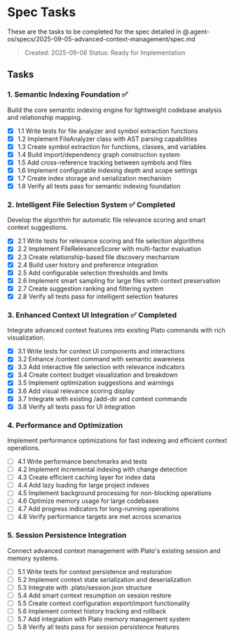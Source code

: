 # Spec Tasks

These are the tasks to be completed for the spec detailed in @.agent-os/specs/2025-09-05-advanced-context-management/spec.md

> Created: 2025-09-06
> Status: Ready for Implementation

## Tasks

### 1. Semantic Indexing Foundation ✅
Build the core semantic indexing engine for lightweight codebase analysis and relationship mapping.

- [x] 1.1 Write tests for file analyzer and symbol extraction functions
- [x] 1.2 Implement FileAnalyzer class with AST parsing capabilities
- [x] 1.3 Create symbol extraction for functions, classes, and variables
- [x] 1.4 Build import/dependency graph construction system
- [x] 1.5 Add cross-reference tracking between symbols and files
- [x] 1.6 Implement configurable indexing depth and scope settings
- [x] 1.7 Create index storage and serialization mechanism
- [x] 1.8 Verify all tests pass for semantic indexing foundation

### 2. Intelligent File Selection System ✅ Completed
Develop the algorithm for automatic file relevance scoring and smart context suggestions.

- [x] 2.1 Write tests for relevance scoring and file selection algorithms
- [x] 2.2 Implement FileRelevanceScorer with multi-factor evaluation
- [x] 2.3 Create relationship-based file discovery mechanism
- [x] 2.4 Build user history and preference integration
- [x] 2.5 Add configurable selection thresholds and limits
- [x] 2.6 Implement smart sampling for large files with context preservation
- [x] 2.7 Create suggestion ranking and filtering system
- [x] 2.8 Verify all tests pass for intelligent selection features

### 3. Enhanced Context UI Integration ✅ Completed
Integrate advanced context features into existing Plato commands with rich visualization.

- [x] 3.1 Write tests for context UI components and interactions
- [x] 3.2 Enhance /context command with semantic awareness
- [x] 3.3 Add interactive file selection with relevance indicators
- [x] 3.4 Create context budget visualization and breakdown
- [x] 3.5 Implement optimization suggestions and warnings
- [x] 3.6 Add visual relevance scoring display
- [x] 3.7 Integrate with existing /add-dir and context commands
- [x] 3.8 Verify all tests pass for UI integration

### 4. Performance and Optimization
Implement performance optimizations for fast indexing and efficient context operations.

- [ ] 4.1 Write performance benchmarks and tests
- [ ] 4.2 Implement incremental indexing with change detection
- [ ] 4.3 Create efficient caching layer for index data
- [ ] 4.4 Add lazy loading for large project indexes
- [ ] 4.5 Implement background processing for non-blocking operations
- [ ] 4.6 Optimize memory usage for large codebases
- [ ] 4.7 Add progress indicators for long-running operations
- [ ] 4.8 Verify performance targets are met across scenarios

### 5. Session Persistence Integration
Connect advanced context management with Plato's existing session and memory systems.

- [ ] 5.1 Write tests for context persistence and restoration
- [ ] 5.2 Implement context state serialization and deserialization
- [ ] 5.3 Integrate with .plato/session.json structure
- [ ] 5.4 Add smart context resumption on session restore
- [ ] 5.5 Create context configuration export/import functionality
- [ ] 5.6 Implement context history tracking and rollback
- [ ] 5.7 Add integration with Plato memory management system
- [ ] 5.8 Verify all tests pass for session persistence features